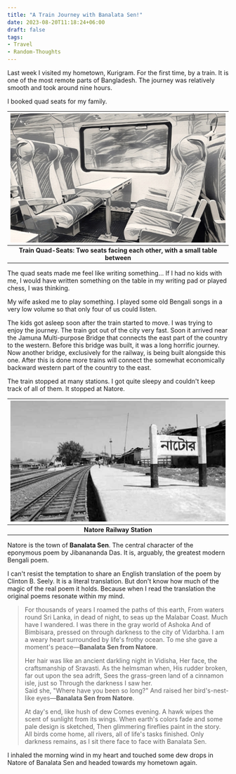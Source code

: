 ```yaml
---
title: "A Train Journey with Banalata Sen!"
date: 2023-08-20T11:18:24+06:00
draft: false
tags:
- Travel
- Random-Thoughts
---
```




Last week I visited my hometown, Kurigram. For the first time, by a train. It is one of the most remote parts of Bangladesh. The journey was relatively smooth and took around nine hours. 

I booked quad seats for my family.



|![Train Quad-Seats](/quad-seats.jpeg "Train Quad-Seats")|
|:--:|
|<b>Train Quad-Seats: Two seats facing each other, with a small table between</b>|

The quad seats made me feel like writing something... If I had no kids with me, I would have written something on the table in my writing pad or played chess, I was thinking.

My wife asked me to play something. I played some old Bengali songs in a very low volume so that only four of us could listen.

The kids got asleep soon after the train started to move. I was trying to enjoy the journey. The train got out of the city very fast. Soon it arrived near the Jamuna Multi-purpose Bridge that connects the east part of the country to the western. Before this bridge was built, it was a long horrific journey. Now another bridge, exclusively for the railway, is being built alongside this one. After this is done more trains will connect the somewhat economically backward western part of the country to the east.

The train stopped at many stations. I got quite sleepy and couldn't keep track of all of them. It stopped at Natore.

|![Natore Railway Station](/natore.jpg "Natore Railway Station")|
|:--:|
|<b>Natore Railway Station</b>|

Natore is the town of **Banalata Sen**. The central character of the eponymous poem by Jibanananda Das. It is, arguably, the greatest modern Bengali poem. 

I can't resist the temptation to share an English translation of the poem by Clinton B. Seely. It is a literal translation. But don't know how much of the magic of the real poem it holds. Because when I read the translation the original poems resonate within my mind.

> For thousands of years I roamed the paths of this earth,    From
> waters round Sri Lanka, in dead of night, to seas up the Malabar
> Coast.    Much have I wandered.  I was there in the gray world of
> Ashoka   And of Bimbisara, pressed on through darkness to the city of
> Vidarbha.    I am a weary heart surrounded by life's frothy ocean. To
> me she gave a moment's peace—**Banalata Sen from Natore**.
> 
> Her hair was like an ancient darkling night in Vidisha, Her face, the
> craftsmanship of Sravasti.  As the helmsman when, His rudder broken,
> far out upon the sea adrift, Sees the grass-green land of a cinnamon
> isle, just so Through the darkness I saw her.  
> Said she, "Where have
> you been so long?"
> And raised her bird's-nest-like eyes—**Banalata Sen from Natore**.
> 
> At day's end, like hush of dew Comes evening.  A hawk wipes the scent
> of sunlight from its wings. When earth's colors fade and some pale
> design is sketched,    Then glimmering fireflies paint in the story. 
> All birds come home, all rivers, all of life's tasks finished.    Only
> darkness remains, as I sit there face to face with Banalata Sen.

I inhaled the morning wind in my heart and touched some dew drops in Natore of Banalata Sen and headed towards my hometown again.


